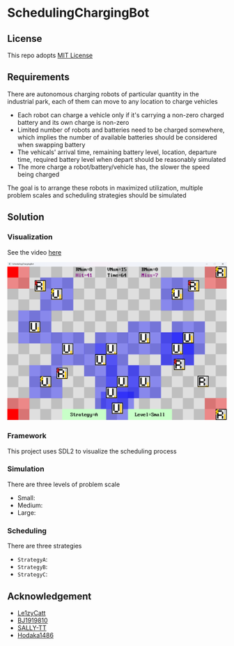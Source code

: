 # SchedulingChargingBot

## License
This repo adopts [MIT License](https://spdx.org/licenses/MIT)

## Requirements
There are autonomous charging robots of particular quantity in the industrial park, each of them can move to any location to charge vehicles
- Each robot can charge a vehicle only if it's carrying a non-zero charged battery and its own charge is non-zero
- Limited number of robots and batteries need to be charged somewhere, which implies the number of available batteries should be considered when swapping battery
- The vehicals' arrival time, remaining battery level, location, departure time, required battery level when depart should be reasonably simulated
- The more charge a robot/battery/vehicle has, the slower the speed being charged

The goal is to arrange these robots in maximized utilization, multiple problem scales and scheduling strategies should be simulated

## Solution

### Visualization
See the video [here]()

![Cover.png](https://github.com/WhythZ/SchedulingChargingBot/blob/master/Cover.png)

### Framework
This project uses SDL2 to visualize the scheduling process

### Simulation
There are three levels of problem scale
- Small: 
- Medium: 
- Large: 

### Scheduling
There are three strategies
- `StrategyA`: 
- `StrategyB`: 
- `StrategyC`: 

## Acknowledgement
- [Le1zyCatt](https://github.com/Le1zyCatt)
- [BJ1919810](https://github.com/BJ1919810)
- [SALLY-TT](https://github.com/SALLY-TT)
- [Hodaka1486](https://github.com/Hodaka1486)